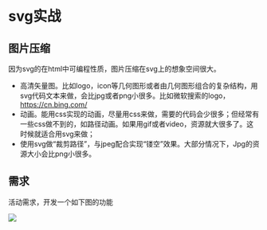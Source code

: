 # svg实战
## 图片压缩
因为svg的在html中可编程性质，图片压缩在svg上的想象空间很大。
* 高清矢量图。比如logo，icon等几何图形或者由几何图形组合的复杂结构，用svg代码文本来做，会比jpg或者png小很多。比如微软搜索的logo，https://cn.bing.com/
* 动画。能用css实现的动画，尽量用css来做，需要的代码会少很多；但经常有一些css做不到的，如路径动画。如果用gif或者video，资源就大很多了。这时候就适合用svg来做；
* 使用svg做“裁剪路径”，与jpeg配合实现“镂空”效果。大部分情况下，Jpg的资源大小会比png小很多。

## 需求
活动需求，开发一个如下图的功能

<img src="https://inagora.github.io/svg-guide/res/page.jpg" style="max-width:375px">
